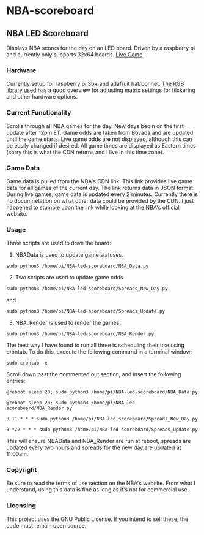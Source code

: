 # NBA-scoreboard

## NBA LED Scoreboard
Displays NBA scores for the day on an LED board. Driven by a raspberry pi and currently only supports 32x64 boards.
[Live Game](https://octodex.github.com/bder222/NBA-scoreboard/blob/master/Game_upcoming.jpg)


### Hardware
Currently setup for raspberry pi 3b+ and adafruit hat/bonnet. [The RGB library used](https://github.com/hzeller/rpi-rgb-led-matrix) has a good overview for adjusting matrix settings for filckering and other hardware options.

### Current Functionality
Scrolls through all NBA games for the day. New days begin on the first update after 12pm ET. Game odds are taken from Bovada and are updated until the game starts. Live game odds are not displayed, although this can be easily changed if desired. All game times are displayed as Eastern times (sorry this is what the CDN returns and I live in this time zone).

### Game Data
Game data is pulled from the NBA's CDN link. This link provides live game data for all games of the current day. The link returns data in JSON format. During live games, game data is updated every 2 minutes. Currently there is no documnetation on what other data could be provided by the CDN. I just happened to stumble upon the link while looking at the NBA's official website.

### Usage
Three scripts are used to drive the board:
1. NBAData is used to update game statuses.

`sudo python3 /home/pi/NBA-led-scoreboard/NBA_Data.py`



2. Two scripts are used to update game odds.

`sudo python3 /home/pi/NBA-led-scoreboard/Spreads_New_Day.py`

and 

`sudo python3 /home/pi/NBA-led-scoreboard/Spreads_Update.py`



3. NBA_Render is used to render the games.

`sudo python3 /home/pi/NBA-led-scoreboard/NBA_Render.py`



The best way I have found to run all three is scheduling their use using crontab. To do this, execute the following command in a terminal window:

`sudo crontab -e`

Scroll down past the commented out section, and insert the following entries:

```@reboot sleep 20; sudo python3 /home/pi/NBA-led-scoreboard/NBA_Data.py```

```@reboot sleep 20; sudo python3 /home/pi/NBA-led-scoreboard/NBA_Render.py```

```0 11 * * * sudo python3 /home/pi/NBA-led-scoreboard/Spreads_New_Day.py```

```0 */2 * * * sudo python3 /home/pi/NBA-led-scoreboard/Spreads_Update.py```

This will ensure NBAData and NBA_Render are run at reboot, spreads are updated every two hours and spreads for the new day are updated at 11:00am.

### Copyright
Be sure to read the terms of use section on the NBA's website. From what I understand, using this data is fine as long as it's not for commercial use.

### Licensing
This project uses the GNU Public License. If you intend to sell these, the code must remain open source.
